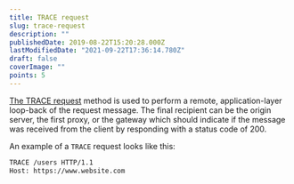 ```yaml
---
title: TRACE request
slug: trace-request
description: ""
publishedDate: 2019-08-22T15:20:28.000Z
lastModifiedDate: "2021-09-22T17:36:14.780Z"
draft: false
coverImage: ""
points: 5
---
```


[The TRACE request](https://developer.mozilla.org/en-US/docs/Web/HTTP/Methods/TRACE) method is used to perform a remote, application-layer loop-back of the request message. The final recipient can be the origin server, the first proxy, or the gateway which should indicate if the message was received from the client by responding with a status code of 200.

An example of a `TRACE` request looks like this:

```bash
TRACE /users HTTP/1.1
Host: https://www.website.com
```

